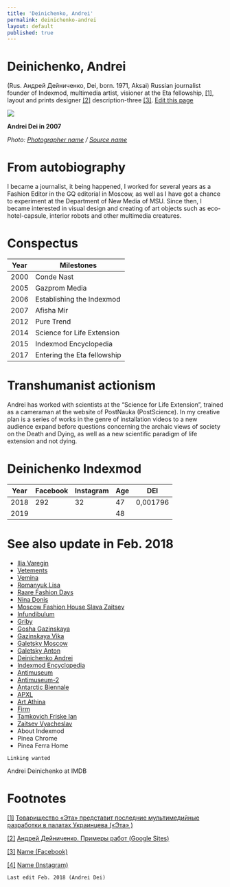 ```yaml
---
title: 'Deinichenko, Andrei'
permalink: deinichenko-andrei
layout: default
published: true
---
```


# Deinichenko, Andrei


(Rus. Андрей Дейниченко, Dei, born. 1971, Aksai) Russian journalist founder of Indexmod, multimedia artist, visioner at the Eta fellowship, <span id="a1">[\[1\]](#f1)</span>, layout and prints designer <span id="a2">[\[2\]](#f2)</span> description-three <span id="a3">[\[3\]](#f3)</span>. [Edit this page](http://prose.io/#indexmod/encyclopedia/edit/master/deinichenko-andrei.md)

![](https://www.ljplus.ru/img4/d/o/donor_darom/deynichenko.jpg)


**Andrei Dei in 2007**

*Photo: [Photographer name](/photographer-name-page) / [Source name](/source-name-page)*

# From autobiography

I became a journalist, it being happened, I worked for several years as a Fashion Editor in the GQ editorial in Moscow, as well as I have got a chance to experiment at the Department of New Media of MSU. Since then, I became interested in visual design and creating of art objects such as eco-hotel-capsule, interior robots and other multimedia creatures.

# Conspectus

|Year|Milestones|
|----|-----|
|2000|Conde Nast|
|2005|Gazprom Media|
|2006|Establishing the Indexmod|
|2007|Afisha Mir|
|2012|Pure Trend|
|2014|Science for Life Extension|
|2015|Indexmod Encyclopedia|
|2017|Entering the Eta fellowship|

# Transhumanist actionism

Andrei has worked with scientists at the “Science for Life Extension”, trained as a cameraman at the website of PostNauka (PostScience). In my creative plan is a series of works in the genre of installation videos to a new audience expand before questions concerning the archaic views of society on the Death and Dying, as well as a new scientific paradigm of life extension and not dying.

# Deinichenko Indexmod

|Year|Facebook|Instagram|Age|DEI|
|-|-|-|-|-|
|2018|292|32|47|0,001796|
|2019|||48||

# See also update in Feb. 2018

+ [Ilia Varegin](varegin-ilia)
+ [Vetements](vetements)
+ [Vemina](vemina)
+ [Romanyuk Lisa](romanyuk-lisa)
+ [Raare Fashion Days](raare-fashion-days)
+ [Nina Donis](nina-donis)
+ [Moscow Fashion House Slava Zaitsev](moscow-fashion-house-slava-zaitsev)
+ [Infundibulum](infundibulum)
+ [Griby](griby)
+ [Gosha Gazinskaya](gosha-gazinskaya)
+ [Gazinskaya Vika](gazinskaya-vika)
+ [Galetsky Moscow](galetsky-moscow)
+ [Galetsky Anton](galetsky-anton)
+ [Deinichenko Andrei](deinichenko-andrei)
+ [Indexmod Encyclopedia](indexmod-encyclopedia)
+ [Antimuseum](antimuseum)
+ [Antimuseum-2](antimuseum-2)
+ [Antarctic Biennale](antarctic-biennale)
+ [APXL](apxl)
+ [Art Athina](art-athina)
+ [Firm](firm)
+ [Tamkovich Friske Ian](tamkovich-friske-ian)
+ [Zaitsev Vyacheslav](zaitsev-vyacheslav)
+ About Indexmod
+ Pinea Chrome
+ Pinea Ferra Home

`Linking wanted`

Andrei Deinichenko at IMDB

# Footnotes

[[1]](#a1) <span id="f1"></span> [Товарищество «Эта» представит последние мультимедийные разработки в палатах Украинцева («Эта» )](http://e-t-a.space/14-февраля-2018)

[[2]](#a2) <span id="f2"></span> [Андрей Дейниченко. Примеры работ (Google Sites)](https://sites.google.com/site/andreideinichenko/)

[[3]](#a3) <span id="f3"></span> [Name (Facebook)](http://example.net/article)

[[4]](#a4) <span id="f4"></span> [Name (Instagram)](http://example.net/article)



`Last edit Feb. 2018 (Andrei Dei)`
